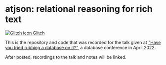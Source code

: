 # atjson: relational reasoning for rich text

[![Glitch icon](https://glitch.com/edit/images/boosted/boosted-default.png) Glitch](https://wikiatjson.glitch.me/)

This is the repository and code that was recorded for the talk given at ["Have you tried rubbing a database on it?"](https://hytradboi.com), a database conference in April 2022.

After posted, recordings to the talk and notes will be linked.
